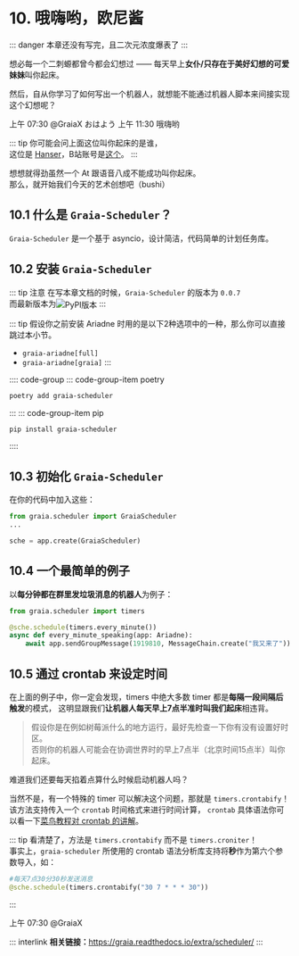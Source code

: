 # 10. 哦嗨哟，欧尼酱

::: danger
本章还没有写完，<Curtain type="danger">且二次元浓度爆表了</Curtain>
:::

想必每一个二刺螈都曾今都会幻想过 —— 每天早上**女仆/只存在于美好幻想的可爱妹妹**叫你起床。

然后，自从你学习了如何写出一个机器人，就想能不能通过机器人脚本来间接实现这个幻想呢？

<VolumeBar front_word="懂得都懂"></VolumeBar>

<ChatWindow title="Graia Framework Community">
  <ChatToast>上午 07:30</ChatToast>
  <ChatMsg name="Hanser" avatar="/avatar/hanser.webp"><a style="text-decoration: none">@GraiaX</a> おはよう</ChatMsg>
  <ChatVoice name="Hanser" avatar="/avatar/hanser.webp" audio="/voices/11_欧尼酱快起床.mp3"></ChatVoice>
  <ChatToast>上午 11:30</ChatToast>
  <ChatMsg name="GraiaX" onright>哦嗨哟</ChatMsg>
</ChatWindow>

::: tip
你可能会问上面这位叫你起床的是谁，  
这位是 [Hanser](https://zh.moegirl.org.cn/Hanser)，B站账号是[这个](https://space.bilibili.com/11073)。
:::

想想就得劲<Curtain>虽然一个 At 跟语音八成不能成功叫你起床</Curtain>。  
那么，就开始我们今天的艺术创想吧（bushi）

## 10.1 什么是 `Graia-Scheduler`？

`Graia-Scheduler` 是一个基于 asyncio，设计简洁，代码简单的计划任务库。

## 10.2 安装 `Graia-Scheduler`

::: tip 注意
在写本章文档的时候，`Graia-Scheduler` 的版本为 `0.0.7`  
而最新版本为<img src="https://img.shields.io/pypi/v/graia-scheduler?color=2970b6&amp;style=for-the-badge" alt="PyPI版本" style="vertical-align: middle">
:::

::: tip
假设你之前安装 Ariadne 时用的是以下2种选项中的一种，那么你可以直接跳过本小节。

- `graia-ariadne[full]`
- `graia-ariadne[graia]`
:::

:::: code-group
::: code-group-item poetry

``` bash
poetry add graia-scheduler
```

:::
::: code-group-item pip

``` bash
pip install graia-scheduler
```

::::

## 10.3 初始化 `Graia-Scheduler`

在你的代码中加入这些：

``` python
from graia.scheduler import GraiaScheduler
...

sche = app.create(GraiaScheduler)
```

## 10.4 一个最简单的例子

以**每分钟都在群里发垃圾消息的机器人**为例子：

``` python
from graia.scheduler import timers

@sche.schedule(timers.every_minute())
async def every_minute_speaking(app: Ariadne):
    await app.sendGroupMessage(1919810, MessageChain.create("我又来了"))
```

## 10.5 通过 crontab 来设定时间

在上面的例子中，你一定会发现，timers 中绝大多数 timer 都是**每隔一段间隔后触发**的模式，
这明显跟我们**让机器人每天早上7点半准时叫我们起床**相违背。

> 假设你是在例如树莓派什么的地方运行，最好先检查一下你有没有设置好时区。  
> 否则你的机器人可能会在协调世界时的早上7点半（北京时间15点半）叫你起床。

难道我们还要每天掐着点算什么时候启动机器人吗？

当然不是，有一个特殊的 timer 可以解决这个问题，那就是 `timers.crontabify`！
该方法支持传入一个 `crontab` 时间格式来进行时间计算，
`crontab` 具体语法你可以看一下[菜鸟教程对 crontab 的讲解](https://www.runoob.com/linux/linux-comm-crontab.html)。

::: tip
看清楚了，方法是 `timers.crontabify` 而不是 `timers.croniter`！  
事实上，`graia-scheduler` 所使用的 crontab 语法分析库支持将**秒**作为第六个参数导入，如：

``` python
#每天7点30分30秒发送消息
@sche.schedule(timers.crontabify("30 7 * * * 30"))
```

:::

<ChatWindow title="Graia Framework Community">
  <ChatToast>上午 07:30</ChatToast>
  <ChatMsg name="Hanser" avatar="/avatar/hanser.webp"><a style="text-decoration: none">@GraiaX</a></ChatMsg>
  <ChatVoice name="Hanser" avatar="/avatar/hanser.webp" audio="/voices/11_起床搬砖辣.mp3"></ChatVoice>
</ChatWindow>

::: interlink
**相关链接：**<https://graia.readthedocs.io/extra/scheduler/>
:::
